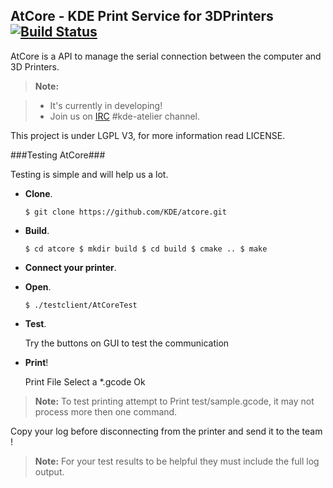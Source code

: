 AtCore - KDE Print Service for 3DPrinters [![Build Status](https://travis-ci.org/TeamWho/AtCore.svg?branch=master)](https://travis-ci.org/TeamWho/AtCore)
----

AtCore is a API to manage the serial connection between the computer and 3D Printers.

> **Note:**

> - It's currently in developing!
> - Join us on [IRC] #kde-atelier channel.

This project is under LGPL V3, for more information read LICENSE.

###Testing AtCore###

Testing is simple and will help us a lot. 

- 	<i class="icon-terminal" aria-hidden="true"></i>**Clone**.
		
	`$ git clone https://github.com/KDE/atcore.git`

- 	<i class="icon-terminal" aria-hidden="true"></i>**Build**.

	`$ cd atcore
	 $ mkdir build
	 $ cd build
	 $ cmake ..
	 $ make
	 `
- <i class="icon-wrench" aria-hidden="true"></i> **Connect your printer**.

- 	<i class="icon-terminal" aria-hidden="true"></i>**Open**.

	`$ ./testclient/AtCoreTest`

- 	<i class="icon-lightbulb" aria-hidden="true"></i>**Test**.

	Try the buttons on GUI to test the communication
	
-	<i class="icon-print" aria-hidden="true"></i> **Print**!

	Print File <i class="icon-right-dir" aria-hidden="true"></i> Select a *.gcode <i class="icon-right-dir" aria-hidden="true"></i> Ok
> **Note:**
> To test printing attempt to Print test/sample.gcode, it may not process more then one command. 

Copy your log before disconnecting from the printer and send it to the team !
> **Note:**
> For your test results to be helpful they must include the full log output. 

[IRC]: https://webchat.freenode.net/